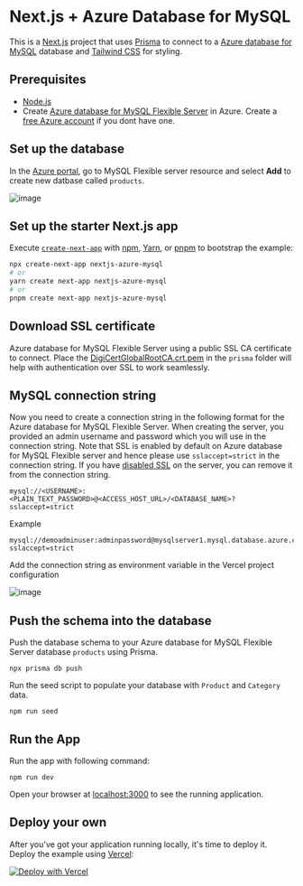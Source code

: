 # Next.js + Azure Database for MySQL

This is a [Next.js](https://nextjs.org/) project that uses [Prisma](https://www.prisma.io/) to connect to a [Azure database for MySQL](https://learn.microsoft.com/azure/mysql/) database and [Tailwind CSS](https://tailwindcss.com/) for styling.

## Prerequisites

- [Node.js](https://nodejs.org/en/download/)
- Create [Azure database for MySQL Flexible Server](https://learn.microsoft.com/azure/mysql/flexible-server/quickstart-create-server-portal) in Azure. Create a [free Azure account](https://azure.microsoft.com/en-us/free/) if you dont have one.

## Set up the database
In the [Azure portal](https://portal.azure.com), go to MySQL Flexible server resource and select **Add** to create new datbase called `products`.

![image](https://user-images.githubusercontent.com/3684166/215588422-f5735f74-dace-4da4-9995-903ed618eaf5.png)

## Set up the starter Next.js app

Execute [`create-next-app`](https://github.com/vercel/next.js/tree/canary/packages/create-next-app) with [npm](https://docs.npmjs.com/cli/init), [Yarn](https://yarnpkg.com/lang/en/docs/cli/create/), or [pnpm](https://pnpm.io) to bootstrap the example:

```bash
npx create-next-app nextjs-azure-mysql
# or
yarn create next-app nextjs-azure-mysql
# or
pnpm create next-app nextjs-azure-mysql
```

## Download SSL certificate

Azure database for MySQL Flexible Server using a public SSL CA certificate to connect. Place the [DigiCertGlobalRootCA.crt.pem](https://dl.cacerts.digicert.com/DigiCertGlobalRootCA.crt.pem) in the `prisma` folder will help with authentication over SSL to work seamlessly. 

## MySQL connection string
Now you need to create a connection string in the following format for the Azure database for MySQL Flexible Server. When creating the server, you provided an admin username and password which you will use in the connection string.  Note that SSL is enabled by default on Azure database for MySQL Flexible server and hence please use `sslaccept=strict` in the connection string. If you have [disabled SSL](https://learn.microsoft.com/azure/mysql/flexible-server/how-to-connect-tls-ssl#disable-ssl-enforcement-on-your-flexible-server) on the server, you can remove it from the connection string.

```text
mysql://<USERNAME>:<PLAIN_TEXT_PASSWORD>@<ACCESS_HOST_URL>/<DATABASE_NAME>?sslaccept=strict
```

Example
```text
mysql://demoadminuser:adminpassword@mysqlserver1.mysql.database.azure.com/products?sslaccept=strict
```

Add the connection string as environment variable in the Vercel project configuration

![image](https://user-images.githubusercontent.com/3684166/215590298-08e34ff7-7f40-4a78-aa0e-d75b1da32593.png)


## Push the schema into the database
Push the database schema to your Azure database for MySQL Flexible Server database `products` using Prisma.

`npx prisma db push`

Run the seed script to populate your database with `Product` and `Category` data.

`npm run seed`

## Run the App

Run the app with following command:

`npm run dev`

Open your browser at [localhost:3000](localhost:3000) to see the running application.

## Deploy your own

After you've got your application running locally, it's time to deploy it. Deploy the example using [Vercel](https://vercel.com?utm_source=github&utm_medium=readme&utm_campaign=next-example):

[![Deploy with Vercel](https://vercel.com/button)](https://vercel.com/new/git/external?repository-url=https://github.com/mksuni/nextjs-app-azure-db-mysql&repository-name=nextjs-app-azure-db-mysql&env=DATABASE_URL)

